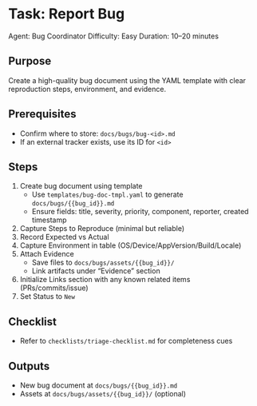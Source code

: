 # Task: Report Bug

Agent: Bug Coordinator
Difficulty: Easy
Duration: 10–20 minutes

## Purpose
Create a high-quality bug document using the YAML template with clear reproduction steps, environment, and evidence.

## Prerequisites
- Confirm where to store: `docs/bugs/bug-<id>.md`
- If an external tracker exists, use its ID for `<id>`

## Steps
1) Create bug document using template
   - Use `templates/bug-doc-tmpl.yaml` to generate `docs/bugs/{{bug_id}}.md`
   - Ensure fields: title, severity, priority, component, reporter, created timestamp
2) Capture Steps to Reproduce (minimal but reliable)
3) Record Expected vs Actual
4) Capture Environment in table (OS/Device/AppVersion/Build/Locale)
5) Attach Evidence
   - Save files to `docs/bugs/assets/{{bug_id}}/`
   - Link artifacts under “Evidence” section
6) Initialize Links section with any known related items (PRs/commits/issue)
7) Set Status to `New`

## Checklist
- Refer to `checklists/triage-checklist.md` for completeness cues

## Outputs
- New bug document at `docs/bugs/{{bug_id}}.md`
- Assets at `docs/bugs/assets/{{bug_id}}/` (optional)

